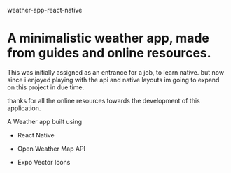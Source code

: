 weather-app-react-native

# A minimalistic weather app, made from guides and online resources. 

This was initially assigned as an entrance for a job, to learn native. 
but now since i enjoyed playing with the api and native layouts im going to expand on this project in due time. 


thanks for all the online resources towards the development of this application.

A Weather app built using

* React Native

* Open Weather Map API

* Expo Vector Icons



